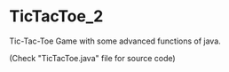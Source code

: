 # TicTacToe_2

Tic-Tac-Toe Game with some advanced functions of java.

(Check "TicTacToe.java" file for source code)
